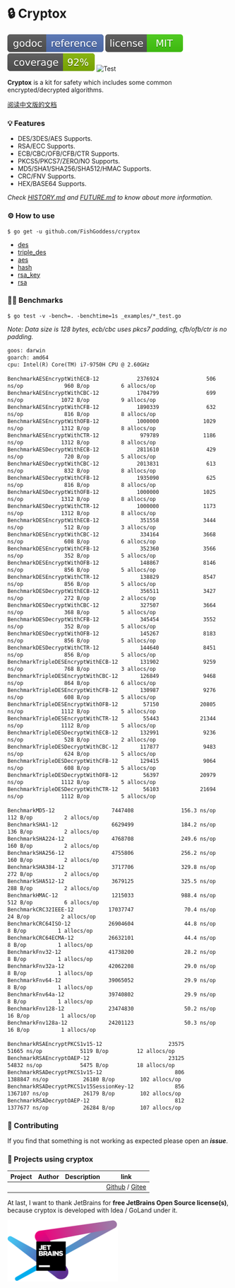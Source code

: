 # 🔒 Cryptox

[![Go Doc](_icons/godoc.svg)](https://pkg.go.dev/github.com/FishGoddess/cryptox)
[![License](_icons/license.svg)](https://opensource.org/licenses/MIT)
[![Coverage](_icons/coverage.svg)](_icons/coverage.svg)
![Test](https://github.com/FishGoddess/cryptox/actions/workflows/test.yml/badge.svg)

**Cryptox** is a kit for safety which includes some common encrypted/decrypted algorithms.

[阅读中文版的文档](./README.md)

### 💡 Features

* DES/3DES/AES Supports.
* RSA/ECC Supports.
* ECB/CBC/OFB/CFB/CTR Supports.
* PKCS5/PKCS7/ZERO/NO Supports.
* MD5/SHA1/SHA256/SHA512/HMAC Supports.
* CRC/FNV Supports.
* HEX/BASE64 Supports.

_Check [HISTORY.md](./HISTORY.md) and [FUTURE.md](./FUTURE.md) to know about more information._

### ⚙ How to use

```shell
$ go get -u github.com/FishGoddess/cryptox
```

* [des](_examples/des.go)
* [triple_des](_examples/triple_des.go)
* [aes](_examples/aes.go)
* [hash](_examples/hash.go)
* [rsa_key](_examples/rsa_key.go)
* [rsa](_examples/rsa.go)

### 🚴🏻 Benchmarks

```shell
$ go test -v -bench=. -benchtime=1s _examples/*_test.go
```

_Note: Data size is 128 bytes, ecb/cbc uses pkcs7 padding, cfb/ofb/ctr is no padding._

```
goos: darwin
goarch: amd64
cpu: Intel(R) Core(TM) i7-9750H CPU @ 2.60GHz

BenchmarkAESEncryptWithECB-12            2376924               506 ns/op             960 B/op          6 allocs/op
BenchmarkAESEncryptWithCBC-12            1704799               699 ns/op            1072 B/op          9 allocs/op
BenchmarkAESEncryptWithCFB-12            1890339               632 ns/op             816 B/op          8 allocs/op
BenchmarkAESEncryptWithOFB-12            1000000              1029 ns/op            1312 B/op          8 allocs/op
BenchmarkAESEncryptWithCTR-12             979789              1186 ns/op            1312 B/op          8 allocs/op
BenchmarkAESDecryptWithECB-12            2811610               429 ns/op             720 B/op          5 allocs/op
BenchmarkAESDecryptWithCBC-12            2013831               613 ns/op             832 B/op          8 allocs/op
BenchmarkAESDecryptWithCFB-12            1935090               625 ns/op             816 B/op          8 allocs/op
BenchmarkAESDecryptWithOFB-12            1000000              1025 ns/op            1312 B/op          8 allocs/op
BenchmarkAESDecryptWithCTR-12            1000000              1173 ns/op            1312 B/op          8 allocs/op
BenchmarkDESEncryptWithECB-12             351558              3444 ns/op             512 B/op          3 allocs/op
BenchmarkDESEncryptWithCBC-12             334164              3668 ns/op             608 B/op          6 allocs/op
BenchmarkDESEncryptWithCFB-12             352360              3566 ns/op             352 B/op          5 allocs/op
BenchmarkDESEncryptWithOFB-12             148867              8146 ns/op             856 B/op          5 allocs/op
BenchmarkDESEncryptWithCTR-12             138829              8547 ns/op             856 B/op          5 allocs/op
BenchmarkDESDecryptWithECB-12             356511              3427 ns/op             272 B/op          2 allocs/op
BenchmarkDESDecryptWithCBC-12             327507              3664 ns/op             368 B/op          5 allocs/op
BenchmarkDESDecryptWithCFB-12             345454              3552 ns/op             352 B/op          5 allocs/op
BenchmarkDESDecryptWithOFB-12             145267              8183 ns/op             856 B/op          5 allocs/op
BenchmarkDESDecryptWithCTR-12             144640              8451 ns/op             856 B/op          5 allocs/op
BenchmarkTripleDESEncryptWithECB-12       131902              9259 ns/op             768 B/op          3 allocs/op
BenchmarkTripleDESEncryptWithCBC-12       126849              9468 ns/op             864 B/op          6 allocs/op
BenchmarkTripleDESEncryptWithCFB-12       130987              9276 ns/op             608 B/op          5 allocs/op
BenchmarkTripleDESEncryptWithOFB-12        57150             20805 ns/op            1112 B/op          5 allocs/op
BenchmarkTripleDESEncryptWithCTR-12        55443             21344 ns/op            1112 B/op          5 allocs/op
BenchmarkTripleDESDecryptWithECB-12       132991              9236 ns/op             528 B/op          2 allocs/op
BenchmarkTripleDESDecryptWithCBC-12       117877              9483 ns/op             624 B/op          5 allocs/op
BenchmarkTripleDESDecryptWithCFB-12       129415              9064 ns/op             608 B/op          5 allocs/op
BenchmarkTripleDESDecryptWithOFB-12        56397             20979 ns/op            1112 B/op          5 allocs/op
BenchmarkTripleDESDecryptWithCTR-12        56103             21694 ns/op            1112 B/op          5 allocs/op

BenchmarkMD5-12                  7447408               156.3 ns/op           112 B/op          2 allocs/op
BenchmarkSHA1-12                 6629499               184.2 ns/op           136 B/op          2 allocs/op
BenchmarkSHA224-12               4768708               249.6 ns/op           160 B/op          2 allocs/op
BenchmarkSHA256-12               4755806               256.2 ns/op           160 B/op          2 allocs/op
BenchmarkSHA384-12               3717706               329.8 ns/op           272 B/op          2 allocs/op
BenchmarkSHA512-12               3679125               325.5 ns/op           288 B/op          2 allocs/op
BenchmarkHMAC-12                 1215033               988.4 ns/op           512 B/op          6 allocs/op
BenchmarkCRC32IEEE-12           17037747                70.4 ns/op            24 B/op          2 allocs/op
BenchmarkCRC64ISO-12            26904604                44.8 ns/op             8 B/op          1 allocs/op
BenchmarkCRC64ECMA-12           26632101                44.4 ns/op             8 B/op          1 allocs/op
BenchmarkFnv32-12               41738200                28.2 ns/op             8 B/op          1 allocs/op
BenchmarkFnv32a-12              42062208                29.0 ns/op             8 B/op          1 allocs/op
BenchmarkFnv64-12               39065052                29.9 ns/op             8 B/op          1 allocs/op
BenchmarkFnv64a-12              39740802                29.9 ns/op             8 B/op          1 allocs/op
BenchmarkFnv128-12              23474830                50.2 ns/op            16 B/op          1 allocs/op
BenchmarkFnv128a-12             24201123                50.3 ns/op            16 B/op          1 allocs/op

BenchmarkRSAEncryptPKCS1v15-12                     23575             51665 ns/op            5119 B/op         12 allocs/op
BenchmarkRSAEncryptOAEP-12                         23125             54832 ns/op            5475 B/op         18 allocs/op
BenchmarkRSADecryptPKCS1v15-12                       806           1388847 ns/op           26180 B/op        102 allocs/op
BenchmarkRSADecryptPKCS1v15SessionKey-12             856           1367107 ns/op           26179 B/op        102 allocs/op
BenchmarkRSADecryptOAEP-12                           812           1377677 ns/op           26284 B/op        107 allocs/op
```

### 🎨 Contributing

If you find that something is not working as expected please open an _**issue**_.

### 💪 Projects using cryptox

| Project | Author | Description | link                   |
|---------|--------|-------------|------------------------|
|         |        |             | [Github]() / [Gitee]() |

At last, I want to thank JetBrains for **free JetBrains Open Source license(s)**, because cryptox is developed with Idea
/ GoLand under it.

<a href="https://www.jetbrains.com/?from=cryptox" target="_blank"><img src="./_icons/jetbrains.png" width="250"/></a>